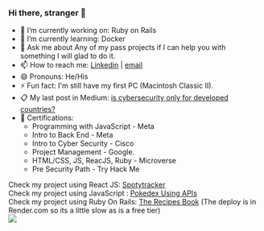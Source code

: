 ### Hi there, stranger 👋

- 🔭 I’m currently working on: Ruby on Rails
- 🌱 I’m currently learning: Docker
- 💬 Ask me about Any of my pass projects if I can help you with something I will glad to do it.
- 📫 How to reach me: [Linkedin](https://www.linkedin.com/in/dgonzalesi/) | [email](mailto:assay-chill.0l@icloud.com?subject=[GitHub])
- 😄 Pronouns: He/His
- ⚡ Fun fact: I'm still have my first PC (Macintosh Classic II).
- 📋 My last post in Medium: [is cybersecurity only for developed countries?](https://medium.com/@dgonzalesi285/is-cybersecurity-only-for-developed-countries-c567cd93a0ce)
- 🥇 Certifications:
    - Programming with JavaScript - Meta 
    - Intro to Back End - Meta 
    - Intro to Cyber Security - Cisco
    - Project Management - Google.
    - HTML/CSS, JS, ReacJS, Ruby - Microverse
    - Pre Security Path - Try Hack Me

Check my project using React JS: [Spotytracker](https://fabulous-moonbeam-c5411a.netlify.app/)
<br>
Check my project using JavaScript : [Pokedex Using APIs](https://github.com/ErikStoupignan/Capstone-m2-APIs-baseapp-pokemon)
<br>
Check my project using Ruby On Rails: [The Recipes Book](https://the-recipes-book-2022.onrender.com/users/sign_in) (The deploy is in Render.com so its a little slow as is a free tier)
<br>
<img src="https://www.codewars.com/users/dgonzalesi/badges/small"></img>
